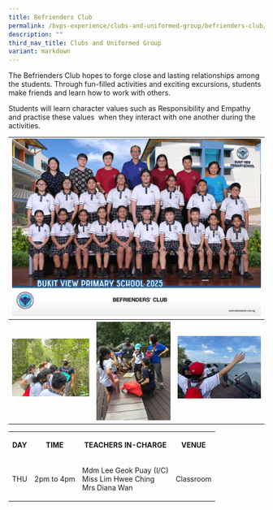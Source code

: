 ```yaml
---
title: Befrienders Club
permalink: /bvps-experience/clubs-and-uniformed-group/befrienders-club/
description: ""
third_nav_title: Clubs and Uniformed Group
variant: markdown
---
```

<p>The Befrienders Club hopes to forge close and lasting relationships among
the students. Through fun-filled activities and exciting excursions, students
make friends and learn how to work with others.</p>
<p>Students will learn character values such as Responsibility and Empathy
and practise these values&nbsp; when they interact with one another during
the activities.</p>
<table style="minWidth: 75px">
<colgroup>
<col>
<col>
<col>
</colgroup>
<tbody>
<tr>
<td rowspan="1" colspan="3">
<div class="isomer-image-wrapper">
<img style="width: 100%" height="auto" width="100%" alt="" src="/images/CCE/CCA Formal Group Picture/befrienders_club.jpg">
</div>
</td>
</tr>
<tr>
<th rowspan="1" colspan="1">
<div class="isomer-image-wrapper">
<img style="width: 100%" height="auto" width="100%" alt="" src="/images/BVPS%20Experience/Co%20Curricular%20Activities/Clubs%20&amp;%20Uniformed%20Group/BEFRIENDERS%20CLUB/B1.jpg">
</div>
<p></p>
</th>
<th rowspan="1" colspan="1">
<div class="isomer-image-wrapper">
<img style="width: 100%" height="auto" width="100%" alt="" src="/images/BVPS%20Experience/Co%20Curricular%20Activities/Clubs%20&amp;%20Uniformed%20Group/BEFRIENDERS%20CLUB/B3.jpg">
</div>
</th>
<th rowspan="1" colspan="1">
<div class="isomer-image-wrapper">
<img style="width: 100%" height="auto" width="100%" alt="" src="/images/BVPS%20Experience/Co%20Curricular%20Activities/Clubs%20&amp;%20Uniformed%20Group/BEFRIENDERS%20CLUB/B2.jpg">
</div>
<p></p>
</th>
</tr>
</tbody>
</table>
<table style="minWidth: 100px">
<colgroup>
<col>
<col>
<col>
<col>
</colgroup>
<tbody>
<tr>
<th rowspan="1" colspan="1">
<p>DAY
<br>
</p>
</th>
<th rowspan="1" colspan="1">
<p>TIME</p>
</th>
<th rowspan="1" colspan="1">
<p>TEACHERS IN-CHARGE</p>
</th>
<th rowspan="1" colspan="1">
<p>VENUE</p>
</th>
</tr>
<tr>
<td rowspan="1" colspan="1">
<p>THU</p>
</td>
<td rowspan="1" colspan="1">
<p>2pm to 4pm</p>
</td>
<td rowspan="1" colspan="1">
<p>Mdm Lee Geok Puay (I/C)
<br>Miss Lim Hwee Ching
<br>Mrs Diana Wan</p>
</td>
<td rowspan="1" colspan="1">
<p>Classroom</p>
</td>
</tr>
</tbody>
</table>
<p></p>
